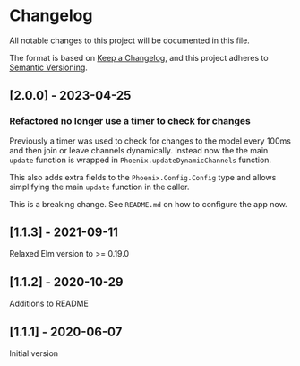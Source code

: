 # Changelog
All notable changes to this project will be documented in this file.

The format is based on [Keep a Changelog](https://keepachangelog.com/en/1.0.0/),
and this project adheres to [Semantic Versioning](https://semver.org/spec/v2.0.0.html).

## [2.0.0] - 2023-04-25
### Refactored no longer use a timer to check for changes

Previously a timer was used to check for changes to the model every 100ms and then join or leave channels dynamically. Instead now
the the main `update` function is wrapped in `Phoenix.updateDynamicChannels` function.

This also adds extra fields to the `Phoenix.Config.Config` type and allows simplifying the main `update` function in the caller.

This is a breaking change.  See `README.md` on how to configure the app now.


## [1.1.3] - 2021-09-11
Relaxed Elm version to >= 0.19.0

## [1.1.2] - 2020-10-29
Additions to README

## [1.1.1] - 2020-06-07
Initial version

